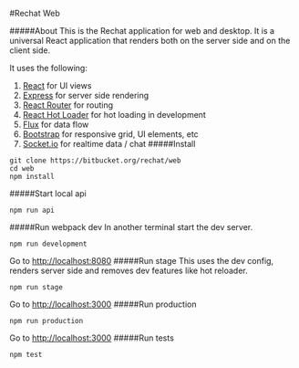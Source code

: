 #Rechat Web

#####About
This is the Rechat application for web and desktop.  It is a universal React application that renders both on the server side and on the client side.

It uses the following:
1. [React](http://facebook.github.io/react/) for UI views
2. [Express](http://expressjs.com/) for server side rendering
3. [React Router](https://github.com/rackt/react-router) for routing
4. [React Hot Loader](https://github.com/gaearon/react-hot-loader) for hot loading in development
5. [Flux](https://facebook.github.io/flux/) for data flow
6. [Bootstrap](http://getbootstrap.com/) for responsive grid, UI elements, etc
7. [Socket.io](http://socket.io//) for realtime data / chat
#####Install
```
git clone https://bitbucket.org/rechat/web
cd web
npm install
```
#####Start local api
```
npm run api
```
#####Run webpack dev
In another terminal start the dev server.
```
npm run development
```
Go to [http://localhost:8080](http://localhost:8080)
#####Run stage
This uses the dev config, renders server side and removes dev features like hot reloader.
```
npm run stage
```
Go to [http://localhost:3000](http://localhost:3000)
#####Run production
```
npm run production
```
Go to [http://localhost:3000](http://localhost:3000)
#####Run tests
```
npm test
```